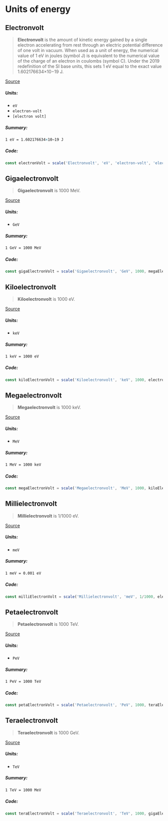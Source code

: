 Units of energy
===

Electronvolt
---

> **Electronvolt** is the amount of kinetic energy gained by a single electron accelerating from rest through an electric potential difference of one volt in vacuum. When used as a unit of energy, the numerical value of 1 eV in joules (symbol J) is equivalent to the numerical value of the charge of an electron in coulombs (symbol C). Under the 2019 redefinition of the SI base units, this sets 1 eV equal to the exact value 1.602176634×10−19 J.

[Source](https://en.wikipedia.org/wiki/Electronvolt)

##### Units:

- ```eV```
- ```electron-volt```
- ```[electron volt]```

##### Summary:

```LaTeX
1 eV = 1.602176634×10−19 J
```

##### Code:

```ts
const electronVolt = scale('Electronvolt', 'eV', 'electron-volt', 'electron volt', 1.602176634e-19, joule);
```


Gigaelectronvolt
---

> **Gigaelectronvolt** is 1000 MeV.

[Source](https://en.wikipedia.org/wiki/Electronvolt)

##### Units:

- ```GeV```

##### Summary:

```LaTeX
1 GeV = 1000 MeV
```

##### Code:

```ts
const gigaElectronVolt = scale('Gigaelectronvolt', 'GeV', 1000, megaElectronVolt);
```


Kiloelectronvolt
---

> **Kiloelectronvolt** is 1000 eV.

[Source](https://en.wikipedia.org/wiki/Electronvolt)

##### Units:

- ```keV```

##### Summary:

```LaTeX
1 keV = 1000 eV
```

##### Code:

```ts
const kiloElectronVolt = scale('Kiloelectronvolt', 'keV', 1000, electronVolt);
```


Megaelectronvolt
---

> **Megaelectronvolt** is 1000 keV.

[Source](https://en.wikipedia.org/wiki/Electronvolt)

##### Units:

- ```MeV```

##### Summary:

```LaTeX
1 MeV = 1000 keV
```

##### Code:

```ts
const megaElectronVolt = scale('Megaelectronvolt', 'MeV', 1000, kiloElectronVolt);
```


Millielectronvolt
---

> **Millielectronvolt** is 1/1000 eV.

[Source](https://en.wikipedia.org/wiki/Electronvolt)

##### Units:

- ```meV```

##### Summary:

```LaTeX
1 meV = 0.001 eV
```

##### Code:

```ts
const milliElectronVolt = scale('Millielectronvolt', 'meV', 1/1000, electronVolt);
```


Petaelectronvolt
---

> **Petaelectronvolt** is 1000 TeV.

[Source](https://en.wikipedia.org/wiki/Electronvolt)

##### Units:

- ```PeV```

##### Summary:

```LaTeX
1 PeV = 1000 TeV
```

##### Code:

```ts
const petaElectronVolt = scale('Petaelectronvolt', 'PeV', 1000, teraElectronVolt);
```


Teraelectronvolt
---

> **Teraelectronvolt** is 1000 GeV.

[Source](https://en.wikipedia.org/wiki/Electronvolt)

##### Units:

- ```TeV```

##### Summary:

```LaTeX
1 TeV = 1000 MeV
```

##### Code:

```ts
const teraElectronVolt = scale('Teraelectronvolt', 'TeV', 1000, gigaElectronVolt);
```
